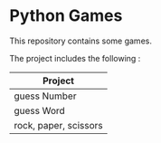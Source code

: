 # Python Games

This repository contains some games.

The project includes the following :

| Project                |
|------------------------|
| guess Number           |                        
| guess Word             |      
| rock, paper, scissors  |     

